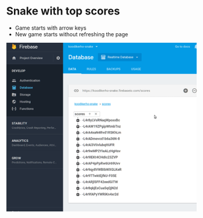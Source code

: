 # Snake with top scores

* Game starts with arrow keys
* New game starts without refreshing the page

![Screen capture](img/snake.gif 'Snake v3')
